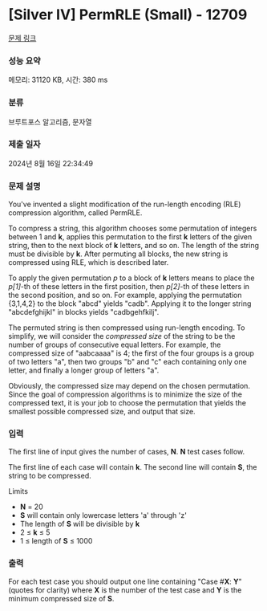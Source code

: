 # [Silver IV] PermRLE (Small) - 12709 

[문제 링크](https://www.acmicpc.net/problem/12709) 

### 성능 요약

메모리: 31120 KB, 시간: 380 ms

### 분류

브루트포스 알고리즘, 문자열

### 제출 일자

2024년 8월 16일 22:34:49

### 문제 설명

<p>You've invented a slight modification of the run-length encoding (RLE) compression algorithm, called PermRLE.</p>

<p>To compress a string, this algorithm chooses some permutation of integers between 1 and <strong>k</strong>, applies this permutation to the first <strong>k</strong> letters of the given string, then to the next block of <strong>k</strong> letters, and so on. The length of the string must be divisible by <strong>k</strong>. After permuting all blocks, the new string is compressed using RLE, which is described later.</p>

<p>To apply the given permutation <em>p</em> to a block of <strong>k</strong> letters means to place the <em>p[1]</em>-th of these letters in the first position, then <em>p[2]</em>-th of these letters in the second position, and so on. For example, applying the permutation {3,1,4,2} to the block "abcd" yields "cadb". Applying it to the longer string "abcdefghijkl" in blocks yields "cadbgehfkilj".</p>

<p>The permuted string is then compressed using run-length encoding. To simplify, we will consider the <em>compressed size</em> of the string to be the number of groups of consecutive equal letters. For example, the compressed size of "aabcaaaa" is 4; the first of the four groups is a group of two letters "a", then two groups "b" and "c" each containing only one letter, and finally a longer group of letters "a".</p>

<p>Obviously, the compressed size may depend on the chosen permutation. Since the goal of compression algorithms is to minimize the size of the compressed text, it is your job to choose the permutation that yields the smallest possible compressed size, and output that size.</p>

### 입력 

 <p>The first line of input gives the number of cases, <strong>N</strong>. <strong>N</strong> test cases follow.</p>

<p>The first line of each case will contain <strong>k</strong>. The second line will contain <strong>S</strong>, the string to be compressed.</p>

<p>Limits</p>

<ul>
	<li><strong>N</strong> = 20</li>
	<li><strong>S</strong> will contain only lowercase letters 'a' through 'z'</li>
	<li>The length of <strong>S</strong> will be divisible by <strong>k</strong></li>
	<li>2 ≤ <strong>k</strong> ≤ 5</li>
	<li>1 ≤ length of <strong>S</strong> ≤ 1000</li>
</ul>

<div> </div>

### 출력 

 <p>For each test case you should output one line containing "Case #<strong>X</strong>: <strong>Y</strong>" (quotes for clarity) where <strong>X</strong> is the number of the test case and <strong>Y</strong> is the minimum compressed size of <strong>S</strong>.</p>

